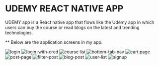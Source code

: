 # UDEMY REACT NATIVE APP
UDEMY app is a React native app that flows like the Udemy app in which users can buy the course or read blogs on the latest and trending technologies.

** Below are the application screens in my app.

![login](https://github.com/shrinarpat/UDEMY-REACT-NATIVE-APP/assets/44049208/fb50f568-b303-4390-97b5-ad834fcd28bf)
![login-with-cred](https://github.com/shrinarpat/UDEMY-REACT-NATIVE-APP/assets/44049208/0fb083e7-7b11-48a7-8cad-bf0fc8e09ade)
![course list](https://github.com/shrinarpat/UDEMY-REACT-NATIVE-APP/assets/44049208/67c28c31-0306-489e-af15-850f9053ebde)
![bottom-tab-nav](https://github.com/shrinarpat/UDEMY-REACT-NATIVE-APP/assets/44049208/51566cdb-fe54-4a13-9d86-d737968c266a)
![cart page](https://github.com/shrinarpat/UDEMY-REACT-NATIVE-APP/assets/44049208/5e7b9a72-c774-45aa-b7d6-7da5339bf86c)
![post-page](https://github.com/shrinarpat/UDEMY-REACT-NATIVE-APP/assets/44049208/32ad2b4e-7173-4844-a19e-4c454497cf5e)
![filter-post](https://github.com/shrinarpat/UDEMY-REACT-NATIVE-APP/assets/44049208/74705fdc-1d3f-4026-8be5-c68e73cdd5f1)
![blog-post](https://github.com/shrinarpat/UDEMY-REACT-NATIVE-APP/assets/44049208/462b54e7-0570-4669-ab4e-45432d0bd4db)
![user-list](https://github.com/shrinarpat/UDEMY-REACT-NATIVE-APP/assets/44049208/03b77441-6ca5-4e94-b91f-1f606d23421a)
![signup](https://github.com/shrinarpat/UDEMY-REACT-NATIVE-APP/assets/44049208/2a21c781-53f0-472b-bd5e-bf2a9f546713)








